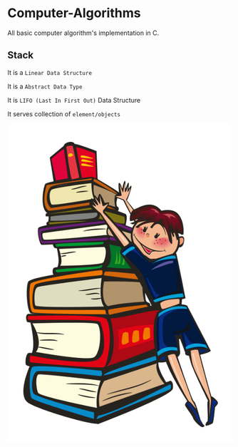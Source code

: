 # Computer-Algorithms

All basic computer algorithm's implementation in C.

## Stack
  It is a `Linear Data Structure`

  It is a `Abstract Data Type`

  It is `LIFO (Last In First Out)` Data Structure

  It serves collection of `element/objects`




![Stack_Image](https://github.com/78526Nasir/Computer-Algorithms/blob/master/images/animated-book-clipart-18.png)


